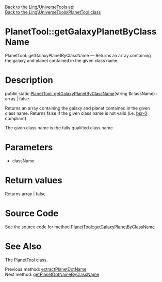 [Back to the Ling/UniverseTools api](https://github.com/lingtalfi/UniverseTools/blob/master/doc/api/Ling/UniverseTools.md)<br>
[Back to the Ling\UniverseTools\PlanetTool class](https://github.com/lingtalfi/UniverseTools/blob/master/doc/api/Ling/UniverseTools/PlanetTool.md)


PlanetTool::getGalaxyPlanetByClassName
================



PlanetTool::getGalaxyPlanetByClassName — Returns an array containing the galaxy and planet contained in the given class name.




Description
================


public static [PlanetTool::getGalaxyPlanetByClassName](https://github.com/lingtalfi/UniverseTools/blob/master/doc/api/Ling/UniverseTools/PlanetTool/getGalaxyPlanetByClassName.md)(string $className) : array | false




Returns an array containing the galaxy and planet contained in the given class name.
Returns false if the given class name is not valid (i.e. [bsr-0](https://github.com/lingtalfi/BumbleBee/blob/master/Autoload/convention.bsr0.eng.md) compliant).

The given class name is the fully qualified class name.




Parameters
================


- className

    


Return values
================

Returns array | false.








Source Code
===========
See the source code for method [PlanetTool::getGalaxyPlanetByClassName](https://github.com/lingtalfi/UniverseTools/blob/master/PlanetTool.php#L373-L383)


See Also
================

The [PlanetTool](https://github.com/lingtalfi/UniverseTools/blob/master/doc/api/Ling/UniverseTools/PlanetTool.md) class.

Previous method: [extractPlanetDotName](https://github.com/lingtalfi/UniverseTools/blob/master/doc/api/Ling/UniverseTools/PlanetTool/extractPlanetDotName.md)<br>Next method: [getPlanetDotNameByClassName](https://github.com/lingtalfi/UniverseTools/blob/master/doc/api/Ling/UniverseTools/PlanetTool/getPlanetDotNameByClassName.md)<br>

